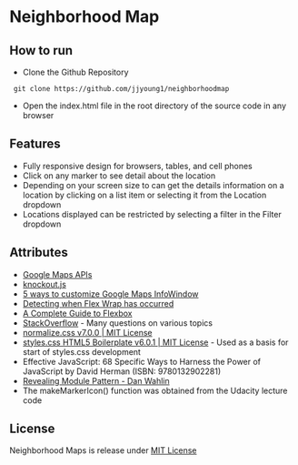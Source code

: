 # Neighborhood Map

## How to run
* Clone the Github Repository
```
 git clone https://github.com/jjyoung1/neighborhoodmap
 ```
* Open the index.html file in the root directory of the source code in any browser

## Features
* Fully responsive design for browsers, tables, and cell phones
* Click on any marker to see detail about the location
* Depending on your screen size to can get the details information on a location
  by clicking on a list item or selecting it from the Location dropdown
* Locations displayed can be restricted by selecting a filter in the Filter dropdown

## Attributes
* [Google Maps APIs](https://developers.google.com/maps/documentation/)
* [knockout.js](http://knockoutjs.com/)
* [5 ways to customize Google Maps InfoWindow](http://en.marnoto.com/2014/09/5-formas-de-personalizar-infowindow.html)
* [Detecting when Flex Wrap has occurred](https://stackoverflow.com/questions/40012428/how-to-detect-css-flex-wrap-event)
* [A Complete Guide to Flexbox](https://css-tricks.com/snippets/css/a-guide-to-flexbox/)
* [StackOverflow](https://stackoverflow.com) - Many questions on various topics
* [normalize.css v7.0.0 | MIT License](https://github.com/necolas/normalize.css)
* [styles.css HTML5 Boilerplate v6.0.1 | MIT License](https://html5boilerplate.com/) - Used as a basis for start of styles.css development
* Effective JavaScript: 68 Specific Ways to Harness the Power of JavaScript by David Herman (ISBN: 9780132902281)
* [Revealing Module Pattern - Dan Wahlin](https://weblogs.asp.net/dwahlin/techniques-strategies-and-patterns-for-structuring-javascript-code-revealing-module-pattern)
* The makeMarkerIcon() function was obtained from the Udacity lecture code

## License
Neighborhood Maps is release under [MIT License](https://choosealicense.com/licenses/mit/)